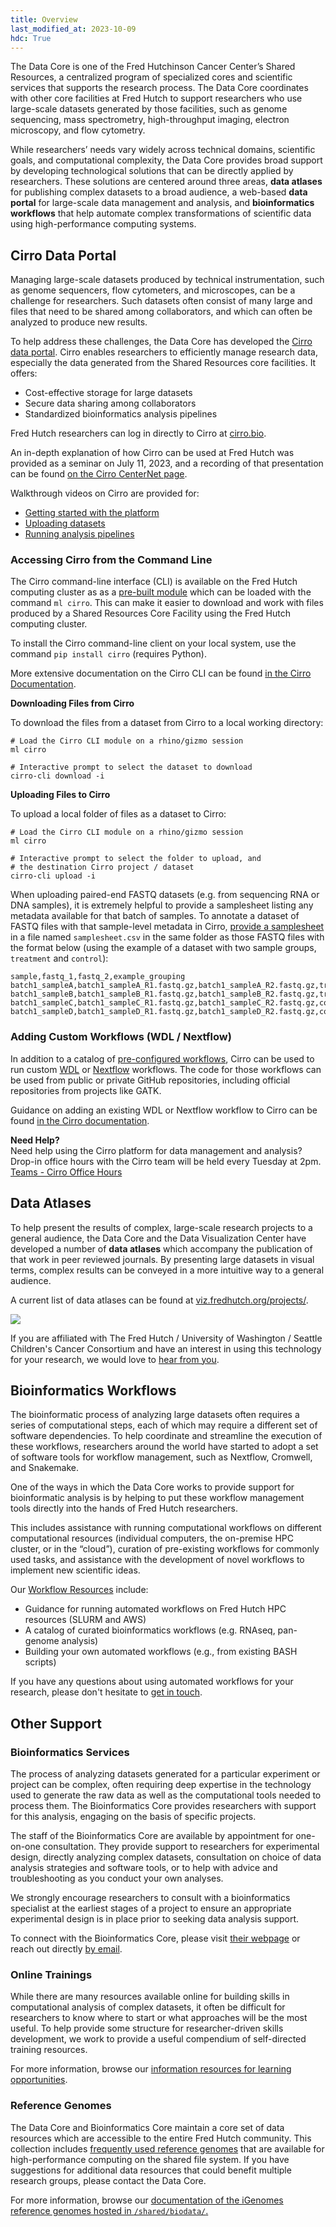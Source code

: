 ```yaml
---
title: Overview
last_modified_at: 2023-10-09
hdc: True
---
```


The Data Core is one of the Fred Hutchinson Cancer Center’s Shared Resources,
a centralized program of specialized cores and scientific services that supports the
research process. The Data Core coordinates with other core facilities at Fred Hutch
to support researchers who use large-scale datasets generated by those facilities,
such as genome sequencing, mass spectrometry, high-throughput imaging, electron
microscopy, and flow cytometry.

While researchers’ needs vary widely across technical domains, scientific goals, and
computational complexity, the Data Core provides broad support by developing
technological solutions that can be directly applied by researchers.
These solutions are centered around three areas,
**data atlases** for publishing complex datasets to a broad audience,
a web-based **data portal** for large-scale data management and analysis,
and **bioinformatics workflows** that help automate complex
transformations of scientific data using high-performance computing systems.

## Cirro Data Portal

Managing large-scale datasets produced by technical instrumentation, such as genome sequencers,
flow cytometers, and microscopes, can be a challenge for researchers. Such datasets often
consist of many large and files that need to be shared among collaborators, and which can
often be analyzed to produce new results.

To help address these challenges, the Data Core has developed the [Cirro data portal](https://cirro.bio).
Cirro enables researchers to efficiently manage research data, especially the data
generated from the Shared Resources core facilities. It offers:

- Cost-effective storage for large datasets
- Secure data sharing among collaborators
- Standardized bioinformatics analysis pipelines

Fred Hutch researchers can log in directly to Cirro at
[cirro.bio](https://cirro.bio).

An in-depth explanation of how Cirro can be used at Fred Hutch was provided
as a seminar on July 11, 2023, and a recording of that presentation can be
found [on the Cirro CenterNet page](https://centernet.fredhutch.org/cn/u/hutch-data-core/Cirro.html).

Walkthrough videos on Cirro are provided for:

- [Getting started with the platform](https://docs.cirro.bio/cirro/videos/#getting-started)
- [Uploading datasets](https://docs.cirro.bio/cirro/videos/#adding-datasets)
- [Running analysis pipelines](https://docs.cirro.bio/cirro/videos/#running-analysis)

### Accessing Cirro from the Command Line

The Cirro command-line interface (CLI) is available on the Fred Hutch computing
cluster as as a [pre-built module](/scicomputing/compute_environments/#interactively)
which can be loaded with the command `ml cirro`.
This can make it easier to download and work with files produced by
a Shared Resources Core Facility using the Fred Hutch computing cluster.

To install the Cirro command-line client on your local system, use
the command `pip install cirro` (requires Python).

More extensive documentation on the Cirro CLI can be found
[in the Cirro Documentation](https://docs.cirro.bio/cirro/cli_sdk/).

**Downloading Files from Cirro**

To download the files from a dataset from Cirro to a local working directory:

```{shell}
# Load the Cirro CLI module on a rhino/gizmo session
ml cirro

# Interactive prompt to select the dataset to download
cirro-cli download -i
```

**Uploading Files to Cirro**

To upload a local folder of files as a dataset to Cirro:

```{shell}
# Load the Cirro CLI module on a rhino/gizmo session
ml cirro

# Interactive prompt to select the folder to upload, and
# the destination Cirro project / dataset
cirro-cli upload -i
```

When uploading paired-end FASTQ datasets (e.g. from sequencing
RNA or DNA samples), it is extremely helpful to provide a samplesheet
listing any metadata available for that batch of samples.
To annotate a dataset of FASTQ files with that sample-level metadata
in Cirro, [provide a samplesheet](https://docs.cirro.bio/cirro/samples/#providing-a-sample-sheet)
in a file named `samplesheet.csv` in the same folder as those FASTQ files
with the format below (using the example of a dataset with two sample groups, `treatment` and `control`):

```{csv}
sample,fastq_1,fastq_2,example_grouping
batch1_sampleA,batch1_sampleA_R1.fastq.gz,batch1_sampleA_R2.fastq.gz,treatment
batch1_sampleB,batch1_sampleB_R1.fastq.gz,batch1_sampleB_R2.fastq.gz,treatment
batch1_sampleC,batch1_sampleC_R1.fastq.gz,batch1_sampleC_R2.fastq.gz,control
batch1_sampleD,batch1_sampleD_R1.fastq.gz,batch1_sampleD_R2.fastq.gz,control
```

### Adding Custom Workflows (WDL / Nextflow)

In addition to a catalog of [pre-configured workflows](https://docs.cirro.bio/pipelines/overview/#pipelines-in-cirro),
Cirro can be used to run custom [WDL](/compdemos/Cromwell/) or [Nextflow](https://www.nextflow.io/) workflows.
The code for those workflows can be used from public or private GitHub repositories,
including official repositories from projects like GATK.

Guidance on adding an existing WDL or Nextflow workflow to Cirro
can be found [in the Cirro documentation](https://docs.cirro.bio/pipelines/adding_pipelines/).

**Need Help?**  
Need help using the Cirro platform for data management and analysis?
Drop-in office hours with the Cirro team will be held every Tuesday at 2pm.
[Teams - Cirro Office Hours](https://teams.microsoft.com/l/message/19:c505778d20754d3fb7986ac7a9332481@thread.skype/1682457978043)

## Data Atlases

To help present the results of complex, large-scale research projects to a general audience,
the Data Core and the Data Visualization Center have developed a number of **data atlases**
which accompany the publication of that work in peer reviewed journals.
By presenting large datasets in visual terms, complex results can be conveyed in a
more intuitive way to a general audience.

A current list of data atlases can be found at
[viz.fredhutch.org/projects/](https://viz.fredhutch.org/projects/).

![](/hdc/assets/data-atlases-screenshot.png)

If you are affiliated with The Fred Hutch / University of Washington / Seattle Children's Cancer Consortium
and have an interest in using this technology for your research, we would love to [hear from you](mailto:viz@fredhutch.org).

## Bioinformatics Workflows

The bioinformatic process of analyzing large datasets often requires a series of computational steps,
each of which may require a different set of software dependencies.
To help coordinate and streamline the execution of these workflows,
researchers around the world have started to adopt a set of software tools for workflow management,
such as Nextflow, Cromwell, and Snakemake.

One of the ways in which the Data Core works to provide support for bioinformatic analysis is by
helping to put these workflow management tools directly into the hands of Fred Hutch researchers.

This includes assistance with running computational workflows on different computational resources
(individual computers, the on-premise HPC cluster, or in the “cloud”),
curation of pre-existing workflows for commonly used tasks, and assistance with the development of
novel workflows to implement new scientific ideas.

Our [Workflow Resources](/hdc/hdc_workflows) include:
- Guidance for running automated workflows on Fred Hutch HPC resources (SLURM and AWS)
- A catalog of curated bioinformatics workflows (e.g. RNAseq, pan-genome analysis)
- Building your own automated workflows (e.g., from existing BASH scripts)

If you have any questions about using automated workflows for your research, please don't hesitate
to [get in touch](mailto:hutchdatacore@fredhutch.org).

## Other Support

### Bioinformatics Services

The process of analyzing datasets generated for a particular experiment or project can be complex, often requiring deep expertise in the technology used to generate the raw data as well as the computational tools needed to process them. The Bioinformatics Core provides researchers with support for this analysis, engaging on the basis of specific projects.

The staff of the Bioinformatics Core are available by appointment for one-on-one consultation.
They provide support to researchers for experimental design, directly analyzing complex datasets, consultation on choice of data analysis strategies and software tools, or to help with advice and troubleshooting as you conduct your own analyses.

We strongly encourage researchers to consult with a bioinformatics specialist at the earliest stages of a project to ensure an appropriate experimental design is in place prior to seeking data analysis support. 

To connect with the Bioinformatics Core, please visit [their webpage](https://www.fredhutch.org/en/research/shared-resources/core-facilities/genomics-bioinformatics/bioinformatics-services.html) or reach out directly [by email](mailto:bioinformatics@fredhutch.org).

### Online Trainings

While there are many resources available online for building skills in computational analysis of
complex datasets, it often be difficult for researchers to know where to start or what approaches
will be the most useful. To help provide some structure for researcher-driven skills development,
we work to provide a useful compendium of self-directed training resources.

For more information, browse our [information resources for learning opportunities](/hdc/hdc_training).

### Reference Genomes 

The Data Core and Bioinformatics Core maintain a core set of
data resources which are accessible to the entire Fred Hutch
community. This collection includes [frequently used reference genomes](/hdc/hdc_refgenomes)
that are available for high-performance computing on the shared file system.
If you have suggestions for additional  data resources that could benefit
multiple research groups, please contact the Data Core.

For more information, browse our [documentation of the iGenomes reference genomes hosted in `/shared/biodata/`.](/hdc/hdc_refgenomes)

